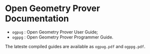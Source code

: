 # Open Geometry Prover Documentation

- `ogpug` : Open Geometry Prover User Guide;
- `ogppg` : Open Geometry Prover Programmer Guide.

The lateste compiled guides are available as `ogpug.pdf` and `ogppg.pdf`.

